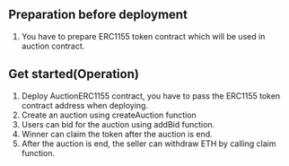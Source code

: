 ## Preparation before deployment
1. You have to prepare ERC1155 token contract which will be used in auction contract.

## Get started(Operation)
1. Deploy AuctionERC1155 contract,  you have to pass the ERC1155 token contract address when deploying.
2. Create an auction using createAuction function
3. Users can bid for the auction using addBid function.
4. Winner can claim the token after the auction is end.
5. After the auction is end, the seller can withdraw ETH by calling claim function.





